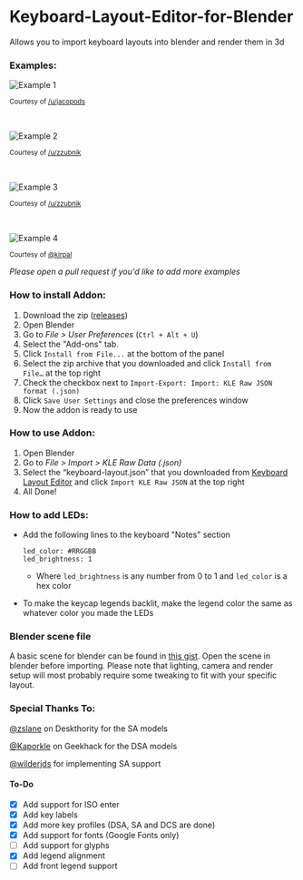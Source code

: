 # Keyboard-Layout-Editor-for-Blender
Allows you to import keyboard layouts into blender and render them in 3d

### Examples:

![Example 1](examples/1.jpg)

<sup>Courtesy of [/u/jacopods](https://reddit.com/u/jacopods)</sup>

&nbsp;

![Example 2](examples/2.jpg)

<sup>Courtesy of [/u/zzubnik](https://reddit.com/u/zzubnik)</sup>

&nbsp;

![Example 3](examples/3.jpg)

<sup>Courtesy of [/u/zzubnik](https://reddit.com/u/zzubnik)</sup>

&nbsp;

![Example 4](examples/4.jpg)

<sup>Courtesy of [@kirpal](https://github.com/kirpal)</sup>

*Please open a pull request if you'd like to add more examples*

### How to install Addon:
1. Download the zip ([releases](https://github.com/kirpal/keyboard-layout-editor-for-blender/releases))
2. Open Blender
3. Go to *File > User Preferences* (`Ctrl + Alt + U`)
4. Select the "Add-ons" tab.
5. Click `Install from File...` at the bottom of the panel
6. Select the zip archive that you downloaded and click `Install from File…` at the top right
7. Check the checkbox next to `Import-Export: Import: KLE Raw JSON format (.json)`
8. Click `Save User Settings` and close the preferences window
9. Now the addon is ready to use

### How to use Addon:
1. Open Blender
2. Go to *File > Import > KLE Raw Data (.json)*
3. Select the “keyboard-layout.json” that you downloaded from [Keyboard Layout Editor](http://keyboard-layout-editor.com) and click `Import KLE Raw JSON` at the top right
4. All Done!

### How to add LEDs:
+ Add the following lines to the keyboard "Notes" section

    ```
    led_color: #RRGGBB
    led_brightness: 1
    ```
    + Where `led_brightness` is any number from 0 to 1 and `led_color` is a hex color

+ To make the keycap legends backlit, make the legend color the same as whatever color you made the LEDs

### Blender scene file
A basic scene for blender can be found in [this gist](https://gist.github.com/wilderjds/5e43cc04f202fe71c51f69e4775a3c4e).  Open the scene in blender before importing.  Please note that lighting, camera and render setup will most probably require some tweaking to fit with your specific layout.

### Special Thanks To:

[@zslane](https://deskthority.net/zslane-u8694/) on Deskthority for the SA models

[@Kaporkle](https://geekhack.org/index.php?PHPSESSID=mhqa0bak1to87brcdbp6ch0timqstntl&action=profile;u=20953) on Geekhack for the DSA models

[@wilderjds](https://github.com/wilderjds) for implementing SA support

#### To-Do

- [x] Add support for ISO enter
- [x] Add key labels
- [x] Add more key profiles (DSA, SA and DCS are done)
- [x] Add support for fonts (Google Fonts only)
- [ ] Add support for glyphs
- [x] Add legend alignment
- [ ] Add front legend support